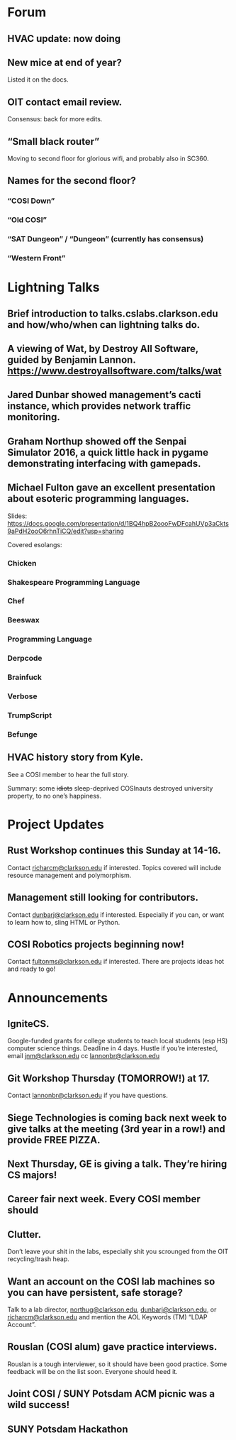 Forum
=====

HVAC update: now doing
----------------------

New mice at end of year?
-----------------------------------------

Listed it on the docs.

OIT contact email review.
-------------------------

Consensus: back for more edits.

“Small black router”
------------------------------------------------------------------------------------------

Moving to second floor for glorious wifi, and probably also in SC360.

Names for the second floor?
---------------------------

### “COSI Down”

### “Old COSI”

### “SAT Dungeon” / “Dungeon” (currently has consensus)

### “Western Front”

Lightning Talks
===============

Brief introduction to talks.cslabs.clarkson.edu and how/who/when can lightning talks do.
----------------------------------------------------------------------------------------

A viewing of Wat, by Destroy All Software, guided by Benjamin Lannon. <https://www.destroyallsoftware.com/talks/wat>
--------------------------------------------------------------------------------------------------------------------

Jared Dunbar showed management’s cacti instance, which provides network traffic monitoring.
-------------------------------------------------------------------------------------------

Graham Northup showed off the Senpai Simulator 2016, a quick little hack in pygame demonstrating interfacing with gamepads.
---------------------------------------------------------------------------------------------------------------------------

Michael Fulton gave an excellent presentation about esoteric programming languages.
-----------------------------------------------------------------------------------

Slides: https://docs.google.com/presentation/d/1BQ4hpB2oooFwDFcahUVp3aCkts9aPdH2ooO6rhnTiCQ/edit?usp=sharing

Covered esolangs:

### Chicken

### Shakespeare Programming Language

### Chef

### Beeswax

### Programming Language

### Derpcode

### Brainfuck

### Verbose

### TrumpScript

### Befunge

HVAC history story from Kyle. 
------------------------------------------------------------------------------------------------------------------------------------------------------------------------------------

See a COSI member to hear the full story. 

Summary: some <strike>idiots</strike> sleep-deprived COSInauts destroyed university property, to no one’s happiness.

Project Updates
===============

Rust Workshop continues this Sunday at 14-16.
---------------------------------------------

Contact richarcm@clarkson.edu if interested. Topics covered will include resource management and polymorphism.


Management still looking for contributors. 
------------------------------------------------------------------------------------------------------------------------------------------------------------

Contact dunbarj@clarkson.edu if interested. Especially if you can, or want to learn how to, sling HTML or Python.

COSI Robotics projects beginning now!
--------------------------------------------------------------------------------------------------------------------------------

Contact fultonms@clarkson.edu if interested. There are projects ideas hot and ready to go!

Announcements
=============

IgniteCS.
--------------------------------------------------------------------------------------------------------------------------------------------------------------------------------------------------------------

Google-funded grants for college students to teach local students (esp HS) computer science things. Deadline in 4 days. Hustle if you’re interested, email jnm@clarkson.edu cc lannonbr@clarkson.edu

Git Workshop Thursday (TOMORROW!) at 17. 
---------------------------------------------------------------------------------------------
Contact lannonbr@clarkson.edu if you have questions.

Siege Technologies is coming back next week to give talks at the meeting (3rd year in a row!) and provide FREE PIZZA.
---------------------------------------------------------------------------------------------------------------------

Next Thursday, GE is giving a talk. They’re hiring CS majors!
-------------------------------------------------------------

Career fair next week. Every COSI member should
-----------------------------------------------

Clutter.
------------------------------------------------------------------------------------------------------------

Don’t leave your shit in the labs, especially shit you scrounged from the OIT recycling/trash heap.


Want an account on the COSI lab machines so you can have persistent, safe storage? 
---------------------------------------------------------------------------------------------------------------------------------------------------------------------------------------------------------------------------------

Talk to a lab director, northug@clarkson.edu, dunbarj@clarkson.edu, or richarcm@clarkson.edu and mention the AOL Keywords (TM) “LDAP Account”.

Rouslan (COSI alum) gave practice interviews. 
------------------------------------------------------------------------------------------------------------------------------------------------------------------------------------

Rouslan is a tough interviewer, so it should have been good practice. Some feedback will be on the list soon. Everyone should heed it.


Joint COSI / SUNY Potsdam ACM picnic was a wild success!
--------------------------------------------------------

SUNY Potsdam Hackathon
----------------------
